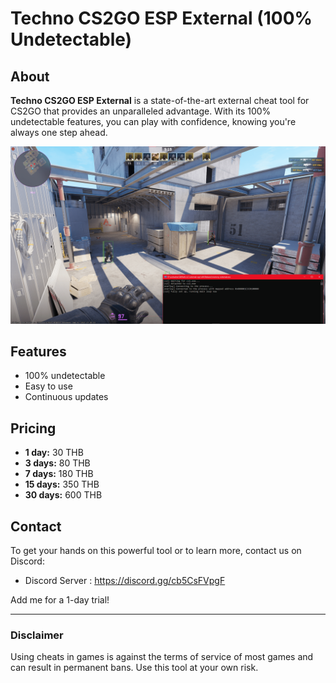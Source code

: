 # Techno CS2GO ESP External (100% Undetectable)

## About

**Techno CS2GO ESP External** is a state-of-the-art external cheat tool for CS2GO that provides an unparalleled advantage. With its 100% undetectable features, you can play with confidence, knowing you're always one step ahead.

![CS2GO ESP External Screenshot](e5626c15-4084-40b4-b019-d812eb66f769.png)

## Features

- 100% undetectable
- Easy to use
- Continuous updates

## Pricing

- **1 day:** 30 THB
- **3 days:** 80 THB
- **7 days:** 180 THB
- **15 days:** 350 THB
- **30 days:** 600 THB

## Contact

To get your hands on this powerful tool or to learn more, contact us on Discord:

- Discord Server : https://discord.gg/cb5CsFVpgF

Add me for a 1-day trial!

---

### Disclaimer

Using cheats in games is against the terms of service of most games and can result in permanent bans. Use this tool at your own risk.
